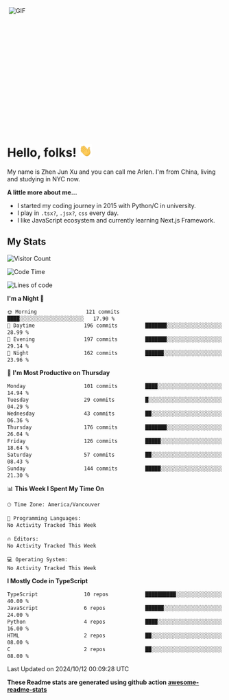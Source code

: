 <img align="right" alt="GIF" src="https://media.giphy.com/media/xUA7bdpLxQhsSQdyog/giphy.gif" width="500" height="320" />

# Hello, folks! <img src="https://raw.githubusercontent.com/arlenxuzj/arlenxuzj/master/assets/wave.gif" width="30px">

My name is Zhen Jun Xu and you can call me Arlen. I'm from China, living and studying in NYC now.

**A little more about me...**

 - I started my coding journey in 2015 with Python/C in university.
 - I play in `.tsx?`, `.jsx?`, `css` every day.
 - I like JavaScript ecosystem and currently learning Next.js Framework.

## My Stats

![Visitor Count](https://komarev.com/ghpvc/?username=arlenxuzj&color=blue&label=Profile+Views)

<!--START_SECTION:waka-->
![Code Time](http://img.shields.io/badge/Code%20Time-3%2C340%20hrs%2056%20mins-blue)

![Lines of code](https://img.shields.io/badge/From%20Hello%20World%20I%27ve%20Written-672.5%20thousand%20lines%20of%20code-blue)

**I'm a Night 🦉** 

```text
🌞 Morning                121 commits         ████░░░░░░░░░░░░░░░░░░░░░   17.90 % 
🌆 Daytime                196 commits         ███████░░░░░░░░░░░░░░░░░░   28.99 % 
🌃 Evening                197 commits         ███████░░░░░░░░░░░░░░░░░░   29.14 % 
🌙 Night                  162 commits         ██████░░░░░░░░░░░░░░░░░░░   23.96 % 
```
📅 **I'm Most Productive on Thursday** 

```text
Monday                   101 commits         ████░░░░░░░░░░░░░░░░░░░░░   14.94 % 
Tuesday                  29 commits          █░░░░░░░░░░░░░░░░░░░░░░░░   04.29 % 
Wednesday                43 commits          ██░░░░░░░░░░░░░░░░░░░░░░░   06.36 % 
Thursday                 176 commits         ███████░░░░░░░░░░░░░░░░░░   26.04 % 
Friday                   126 commits         █████░░░░░░░░░░░░░░░░░░░░   18.64 % 
Saturday                 57 commits          ██░░░░░░░░░░░░░░░░░░░░░░░   08.43 % 
Sunday                   144 commits         █████░░░░░░░░░░░░░░░░░░░░   21.30 % 
```


📊 **This Week I Spent My Time On** 

```text
🕑︎ Time Zone: America/Vancouver

💬 Programming Languages: 
No Activity Tracked This Week

🔥 Editors: 
No Activity Tracked This Week

💻 Operating System: 
No Activity Tracked This Week
```

**I Mostly Code in TypeScript** 

```text
TypeScript               10 repos            ██████████░░░░░░░░░░░░░░░   40.00 % 
JavaScript               6 repos             ██████░░░░░░░░░░░░░░░░░░░   24.00 % 
Python                   4 repos             ████░░░░░░░░░░░░░░░░░░░░░   16.00 % 
HTML                     2 repos             ██░░░░░░░░░░░░░░░░░░░░░░░   08.00 % 
C                        2 repos             ██░░░░░░░░░░░░░░░░░░░░░░░   08.00 % 
```




 Last Updated on 2024/10/12 00:09:28 UTC
<!--END_SECTION:waka-->

**These Readme stats are generated using github action [awesome-readme-stats](https://github.com/anmol098/waka-readme-stats)**

